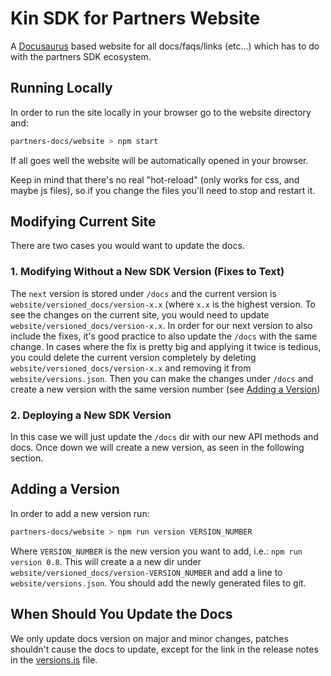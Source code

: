 # Kin SDK for Partners Website

A [Docusaurus](https://docusaurus.io/) based website for all docs/faqs/links (etc...) 
which has to do with the partners SDK ecosystem.

## Running Locally
In order to run the site locally in your browser go to the website directory and:
```bash
partners-docs/website > npm start
```
If all goes well the website will be automatically opened in your browser.  

Keep in mind that there's no real "hot-reload" (only works for css, and maybe js files), 
so if you change the files you'll need to stop and restart it.

## Modifying Current Site
There are two cases you would want to update the docs.

### 1. Modifying Without a New SDK Version (Fixes to Text)
The `next` version is stored under `/docs` and the current version is `website/versioned_docs/version-x.x` (where `x.x` is the highest version. To see the changes on the current site, you would need to update `website/versioned_docs/version-x.x`. In order for our next version to also include the fixes, it's good practice to also update the `/docs` with the same change.
In cases where the fix is pretty big and applying it twice is tedious, you could delete the current version completely by deleting `website/versioned_docs/version-x.x` and removing it from `website/versions.json`. Then you can make the changes under `/docs` and create a new version with the same version number (see [Adding a Version](#add_version))

### 2. Deploying a New SDK Version
In this case we will just update the `/docs` dir with our new API methods and docs. Once down we will create a new version, as seen in the following section.

## <a name="add_version">Adding a Version</a>
In order to add a new version run:
```bash
partners-docs/website > npm run version VERSION_NUMBER
```
Where `VERSION_NUMBER` is the new version you want to add, i.e.: `npm run version 0.8`.
This will create a a new dir under `website/versioned_docs/version-VERSION_NUMBER` and add a line to `website/versions.json`.
You should add the newly generated files to git.

## When Should You Update the Docs
We only update docs version on major and minor changes, patches shouldn't cause the docs to update, 
except for the link in the release notes in the [versions.js](blob/master/website/pages/en/versions.js) file.

